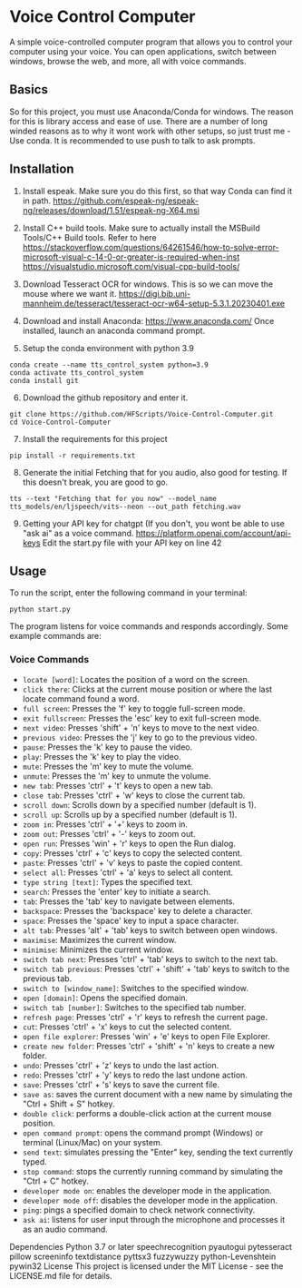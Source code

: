 # Voice Control Computer
A simple voice-controlled computer program that allows you to control your computer using your voice. You can open applications, switch between windows, browse the web, and more, all with voice commands.

## Basics
So for this project, you must use Anaconda/Conda for windows. The reason for this is library access and ease of use. There are a number of long winded reasons as to why it wont work with other setups, so just trust me - Use conda. 
It is recommended to use push to talk to ask prompts.

## Installation

1. Install espeak. Make sure you do this first, so that way Conda can find it in path.
https://github.com/espeak-ng/espeak-ng/releases/download/1.51/espeak-ng-X64.msi

2. Install C++ build tools. Make sure to actually install the MSBuild Tools/C++ Build tools. Refer to here
https://stackoverflow.com/questions/64261546/how-to-solve-error-microsoft-visual-c-14-0-or-greater-is-required-when-inst
https://visualstudio.microsoft.com/visual-cpp-build-tools/

3. Download Tesseract OCR for windows. This is so we can move the mouse where we want it.
https://digi.bib.uni-mannheim.de/tesseract/tesseract-ocr-w64-setup-5.3.1.20230401.exe

4. Download and install Anaconda:
https://www.anaconda.com/
Once installed, launch an anaconda command prompt.

5. Setup the conda environment with python 3.9
```
conda create --name tts_control_system python=3.9
conda activate tts_control_system
conda install git
```

6. Download the github repository and enter it.
```
git clone https://github.com/HFScripts/Voice-Control-Computer.git
cd Voice-Control-Computer
```

7. Install the requirements for this project
```
pip install -r requirements.txt
```

8. Generate the initial Fetching that for you audio, also good for testing. If this doesn't break, you are good to go.
```
tts --text "Fetching that for you now" --model_name tts_models/en/ljspeech/vits--neon --out_path fetching.wav
```

9. Getting your API key for chatgpt (If you don't, you wont be able to use "ask ai" as a voice command. 
https://platform.openai.com/account/api-keys
Edit the start.py file with your API key on line 42

## Usage
To run the script, enter the following command in your terminal:
```
python start.py
```

The program listens for voice commands and responds accordingly. Some example commands are:

### Voice Commands
- `locate [word]`: Locates the position of a word on the screen.
- `click there`: Clicks at the current mouse position or where the last locate command found a word.
- `full screen`: Presses the 'f' key to toggle full-screen mode.
- `exit fullscreen`: Presses the 'esc' key to exit full-screen mode.
- `next video`: Presses 'shift' + 'n' keys to move to the next video.
- `previous video`: Presses the 'j' key to go to the previous video.
- `pause`: Presses the 'k' key to pause the video.
- `play`: Presses the 'k' key to play the video.
- `mute`: Presses the 'm' key to mute the volume.
- `unmute`: Presses the 'm' key to unmute the volume.
- `new tab`: Presses 'ctrl' + 't' keys to open a new tab.
- `close tab`: Presses 'ctrl' + 'w' keys to close the current tab.
- `scroll down`: Scrolls down by a specified number (default is 1).
- `scroll up`: Scrolls up by a specified number (default is 1).
- `zoom in`: Presses 'ctrl' + '+' keys to zoom in.
- `zoom out`: Presses 'ctrl' + '-' keys to zoom out.
- `open run`: Presses 'win' + 'r' keys to open the Run dialog.
- `copy`: Presses 'ctrl' + 'c' keys to copy the selected content.
- `paste`: Presses 'ctrl' + 'v' keys to paste the copied content.
- `select all`: Presses 'ctrl' + 'a' keys to select all content.
- `type string [text]`: Types the specified text.
- `search`: Presses the 'enter' key to initiate a search.
- `tab`: Presses the 'tab' key to navigate between elements.
- `backspace`: Presses the 'backspace' key to delete a character.
- `space`: Presses the 'space' key to input a space character.
- `alt tab`: Presses 'alt' + 'tab' keys to switch between open windows.
- `maximise`: Maximizes the current window.
- `minimise`: Minimizes the current window.
- `switch tab next`: Presses 'ctrl' + 'tab' keys to switch to the next tab.
- `switch tab previous`: Presses 'ctrl' + 'shift' + 'tab' keys to switch to the previous tab.
- `switch to [window_name]`: Switches to the specified window.
- `open [domain]`: Opens the specified domain.
- `switch tab [number]`: Switches to the specified tab number.
- `refresh page`: Presses 'ctrl' + 'r' keys to refresh the current page.
- `cut`: Presses 'ctrl' + 'x' keys to cut the selected content.
- `open file explorer`: Presses 'win' + 'e' keys to open File Explorer.
- `create new folder`: Presses 'ctrl' + 'shift' + 'n' keys to create a new folder.
- `undo`: Presses 'ctrl' + 'z' keys to undo the last action.
- `redo`: Presses 'ctrl' + 'y' keys to redo the last undone action.
- `save`: Presses 'ctrl' + 's' keys to save the current file.
- `save as`: saves the current document with a new name by simulating the "Ctrl + Shift + S" hotkey.
- `double click`: performs a double-click action at the current mouse position.
- `open command prompt`: opens the command prompt (Windows) or terminal (Linux/Mac) on your system.
- `send text`: simulates pressing the "Enter" key, sending the text currently typed.
- `stop command`: stops the currently running command by simulating the "Ctrl + C" hotkey.
- `developer mode on`: enables the developer mode in the application.
- `developer mode off`: disables the developer mode in the application.
- `ping`: pings a specified domain to check network connectivity.
- `ask ai`: listens for user input through the microphone and processes it as an audio command.

Dependencies
Python 3.7 or later
speechrecognition
pyautogui
pytesseract
pillow
screeninfo
textdistance
pyttsx3
fuzzywuzzy
python-Levenshtein
pywin32
License
This project is licensed under the MIT License - see the LICENSE.md file for details.
